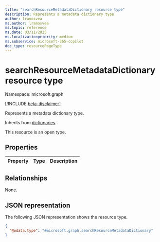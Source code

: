 ```yaml
---
title: "searchResourceMetadataDictionary resource type"
description: Represents a metadata dictionary type.
author: lramosvea
ms.author: lramosvea
ms.topic: reference
ms.date: 03/11/2025
ms.localizationpriority: medium
ms.subservice: microsoft-365-copilot
doc_type: resourcePageType
---
```


# searchResourceMetadataDictionary resource type

Namespace: microsoft.graph

[!INCLUDE [beta-disclaimer](../../includes/beta-disclaimer.md)]

Represents a metadata dictionary type.

Inherits from [dictionaries](../resources/dictionaries.md).

This resource is an open type.

## Properties
|Property|Type|Description|
|:---|:---|:---|

## Relationships
None.

## JSON representation
The following JSON representation shows the resource type.
<!-- {
  "blockType": "resource",
  "@odata.type": "microsoft.graph.searchResourceMetadataDictionary"
}
-->
``` json
{
  "@odata.type": "#microsoft.graph.searchResourceMetadataDictionary"
}
```

